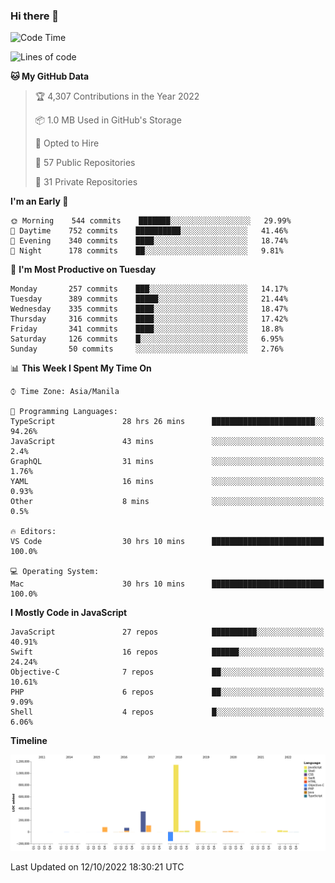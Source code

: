 ### Hi there 👋

<!--START_SECTION:waka-->
![Code Time](http://img.shields.io/badge/Code%20Time-3%2C170%20hrs%2049%20mins-blue)

![Lines of code](https://img.shields.io/badge/From%20Hello%20World%20I%27ve%20Written-2%20Million%20lines%20of%20code-blue)

**🐱 My GitHub Data** 

> 🏆 4,307 Contributions in the Year 2022
 > 
> 📦 1.0 MB Used in GitHub's Storage 
 > 
> 💼 Opted to Hire
 > 
> 📜 57 Public Repositories 
 > 
> 🔑 31 Private Repositories  
 > 
**I'm an Early 🐤** 

```text
🌞 Morning    544 commits    ███████░░░░░░░░░░░░░░░░░░   29.99% 
🌆 Daytime    752 commits    ██████████░░░░░░░░░░░░░░░   41.46% 
🌃 Evening    340 commits    ████░░░░░░░░░░░░░░░░░░░░░   18.74% 
🌙 Night      178 commits    ██░░░░░░░░░░░░░░░░░░░░░░░   9.81%

```
📅 **I'm Most Productive on Tuesday** 

```text
Monday       257 commits    ███░░░░░░░░░░░░░░░░░░░░░░   14.17% 
Tuesday      389 commits    █████░░░░░░░░░░░░░░░░░░░░   21.44% 
Wednesday    335 commits    ████░░░░░░░░░░░░░░░░░░░░░   18.47% 
Thursday     316 commits    ████░░░░░░░░░░░░░░░░░░░░░   17.42% 
Friday       341 commits    ████░░░░░░░░░░░░░░░░░░░░░   18.8% 
Saturday     126 commits    █░░░░░░░░░░░░░░░░░░░░░░░░   6.95% 
Sunday       50 commits     ░░░░░░░░░░░░░░░░░░░░░░░░░   2.76%

```


📊 **This Week I Spent My Time On** 

```text
⌚︎ Time Zone: Asia/Manila

💬 Programming Languages: 
TypeScript               28 hrs 26 mins      ███████████████████████░░   94.26% 
JavaScript               43 mins             ░░░░░░░░░░░░░░░░░░░░░░░░░   2.4% 
GraphQL                  31 mins             ░░░░░░░░░░░░░░░░░░░░░░░░░   1.76% 
YAML                     16 mins             ░░░░░░░░░░░░░░░░░░░░░░░░░   0.93% 
Other                    8 mins              ░░░░░░░░░░░░░░░░░░░░░░░░░   0.5%

🔥 Editors: 
VS Code                  30 hrs 10 mins      █████████████████████████   100.0%

💻 Operating System: 
Mac                      30 hrs 10 mins      █████████████████████████   100.0%

```

**I Mostly Code in JavaScript** 

```text
JavaScript               27 repos            ██████████░░░░░░░░░░░░░░░   40.91% 
Swift                    16 repos            ██████░░░░░░░░░░░░░░░░░░░   24.24% 
Objective-C              7 repos             ██░░░░░░░░░░░░░░░░░░░░░░░   10.61% 
PHP                      6 repos             ██░░░░░░░░░░░░░░░░░░░░░░░   9.09% 
Shell                    4 repos             █░░░░░░░░░░░░░░░░░░░░░░░░   6.06%

```


**Timeline**

![Chart not found](https://raw.githubusercontent.com/rad182/rad182/main/charts/bar_graph.png) 


 Last Updated on 12/10/2022 18:30:21 UTC
<!--END_SECTION:waka-->


<!--
**rad182/rad182** is a ✨ _special_ ✨ repository because its `README.md` (this file) appears on your GitHub profile.

Here are some ideas to get you started:

- 🔭 I’m currently working on ...
- 🌱 I’m currently learning ...
- 👯 I’m looking to collaborate on ...
- 🤔 I’m looking for help with ...
- 💬 Ask me about ...
- 📫 How to reach me: ...
- 😄 Pronouns: ...
- ⚡ Fun fact: ...
-->
